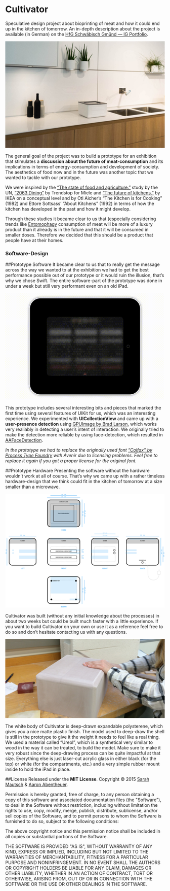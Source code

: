 # Cultivator
Speculative design project about bioprinting of meat and how it could end up in the kitchen of tomorrow.
An in-depth description about the project is available (in German) on the [HfG Schwäbisch Gmünd — IG Portfolio](http://ig.hfg-gmuend.de/Members/aaron_abentheuer/meine-projekte/cultivator).

![cultivatorPerspective](https://github.com/aaronabentheuer/Cultivator/blob/master/Images/CultivatorPerspective.jpg)

The general goal of the project was to build a prototype for an exhibition that stimulates a **discussion about the future of meat-consumption** and its implications in terms of energy-consumption and development of society. The aesthetics of food now and in the future was another topic that we wanted to tackle with our prototype.

We were inspired by the [“The state of food and agriculture.”](http://www.fao.org/docrep/018/i3300e/i3300e.pdf) study by the UN, [“2063 Dining”](http://www.londondesignfestival.com/news/2063-dining) by Trendstop for Miele and [“The future of kitchens.”](http://www.ikea.com/ms/en_GB/about_ikea/press/PR_FILES/Future_kitchens_report_FINAL.pdf) by IKEA on a conceptual level and by Otl Aicher’s “The Kitchen is for Cooking” (1982) and Ettore Sottsass’ “About Kitchens” (1992) in terms of how the kitchen has developed in the past and how it might develop.

Through these studies it became clear to us that (especially considering trends like [Entomophagy](http://en.wikipedia.org/wiki/Entomophagy) consumption of meat will be more of a luxury product than it already is in the future and that it will be consumed in smaller doses. Therefore we decided that this should be a product that people have at their homes.

### Software-Design


##Prototype Software
It became clear to us that to really get the message across the way we wanted to at the exhibition we had to get the best performance possible out of our prototype or it would ruin the illusion, that’s why we chose Swift. The entire software-part of the prototype was done in under a week but still very performant even on an old iPad.

![screencast](https://github.com/aaronabentheuer/Cultivator/blob/master/Images/screencast.gif)

This prototype includes several interesting bits and pieces that marked the first time using several features of UIKit for us, which was an interesting experience. We experimented with **UICollectionView** and came up with a **user-presence detection** using [GPUImage by Brad Larson](https://github.com/BradLarson/GPUImage), which works very realiably in detecting a user’s intent of interaction. We originally tried to make the detection more reliable by using face-detection, which resulted in [AAFaceDetection](https://github.com/aaronabentheuer/AAFaceDetection).

*In the prototype we had to replace the originally used font [“Colfax” by Process Type Foundry](https://processtypefoundry.com/fonts/colfax/) with Avenir due to licensing problems. Feel free to replace it again if you got a proper license for the original font.*

##Prototype Hardware
Presenting the software without the hardware wouldn’t work at all of course. That’s why we came up with a rather timeless hardware-design that we think could fit in the kitchen of tomorrow at a size smaller than a microwave.

![technicalDraft](https://github.com/aaronabentheuer/Cultivator/blob/master/Images/Technical%20Draft.png)

Cultivator was built (without any initial knowledge about the processes) in about two weeks but could be built much faster with a little experience. If you want to build Cultivator on your own or use it as a reference feel free to do so and don’t hesitate contacting us with any questions.

![workshop](https://github.com/aaronabentheuer/Cultivator/blob/master/Images/workshop.jpg)

The white body of Cultivator is deep-drawn expandable polysterene, which gives you a nice matte plastic finish. The model used to deep-draw the shell is still in the prototype to give it the weight it needs to feel like a real thing. We used a material called “Ureol”, which is a synthetical very similar to wood in the way it can be treated, to build the model. Make sure to make it very robust since the deep-drawing process can be quite impactful at that size.
Everything else is just laser-cut acrylic glass in either black (for the top) or white (for the compartments, etc.) and a very simple rubber mount inside to hold the iPad in place.

##License
Released under the **MIT License**.
Copyright © 2015 [Sarah Mautsch](http://www.sarahmautsch.com) & [Aaron Abentheuer](http://www.aaronabentheuer.com).

Permission is hereby granted, free of charge, to any person obtaining a copy of this software and associated documentation files (the "Software"), to deal in the Software without restriction, including without limitation the rights to use, copy, modify, merge, publish, distribute, sublicense, and/or sell copies of the Software, and to permit persons to whom the Software is furnished to do so, subject to the following conditions:

The above copyright notice and this permission notice shall be included in all copies or substantial portions of the Software.

THE SOFTWARE IS PROVIDED "AS IS", WITHOUT WARRANTY OF ANY KIND, EXPRESS OR IMPLIED, INCLUDING BUT NOT LIMITED TO THE WARRANTIES OF MERCHANTABILITY, FITNESS FOR A PARTICULAR PURPOSE AND NONINFRINGEMENT. IN NO EVENT SHALL THE AUTHORS OR COPYRIGHT HOLDERS BE LIABLE FOR ANY CLAIM, DAMAGES OR OTHER LIABILITY, WHETHER IN AN ACTION OF CONTRACT, TORT OR OTHERWISE, ARISING FROM, OUT OF OR IN CONNECTION WITH THE SOFTWARE OR THE USE OR OTHER DEALINGS IN THE SOFTWARE.
